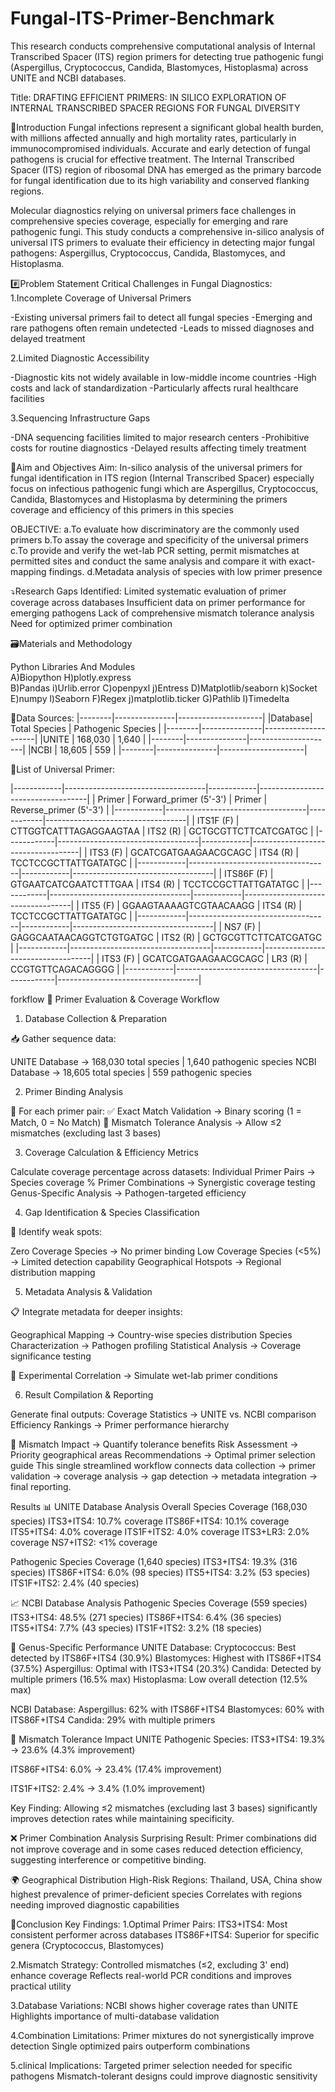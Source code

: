 # Fungal-ITS-Primer-Benchmark
This research conducts comprehensive computational analysis of Internal Transcribed Spacer (ITS) region primers for detecting true pathogenic fungi (Aspergillus, Cryptococcus, Candida, Blastomyces, Histoplasma) across UNITE and NCBI databases.


Title: DRAFTING EFFICIENT PRIMERS: IN SILICO EXPLORATION OF INTERNAL TRANSCRIBED SPACER REGIONS FOR FUNGAL DIVERSITY

📌Introduction
Fungal infections represent a significant global health burden, with millions affected annually and high mortality rates, particularly in immunocompromised individuals. Accurate and early detection of fungal pathogens is crucial for effective treatment. The Internal Transcribed Spacer (ITS) region of ribosomal DNA has emerged as the primary barcode for fungal identification due to its high variability and conserved flanking regions.

Molecular diagnostics relying on universal primers face challenges in comprehensive species coverage, especially for emerging and rare pathogenic fungi. This study conducts a comprehensive in-silico analysis of universal ITS primers to evaluate their efficiency in detecting major fungal pathogens: Aspergillus, Cryptococcus, Candida, Blastomyces, and Histoplasma.

#️⃣Problem Statement
Critical Challenges in Fungal Diagnostics:
1.Incomplete Coverage of Universal Primers

-Existing universal primers fail to detect all fungal species
-Emerging and rare pathogens often remain undetected
-Leads to missed diagnoses and delayed treatment

2.Limited Diagnostic Accessibility

-Diagnostic kits not widely available in low-middle income countries
-High costs and lack of standardization
-Particularly affects rural healthcare facilities

3.Sequencing Infrastructure Gaps

-DNA sequencing facilities limited to major research centers
-Prohibitive costs for routine diagnostics
-Delayed results affecting timely treatment

🎯Aim and Objectives
 Aim:
 In-silico analysis of the universal primers for fungal identification in ITS region (Internal Transcribed Spacer) especially focus on infectious pathogenic fungi which are Aspergillus, Cryptococcus, Candida, Blastomyces and Histoplasma by determining the primers coverage and efficiency of this primers in this species

OBJECTIVE:
a.To evaluate how discriminatory are the commonly used primers
b.To assay the coverage and specificity of the universal primers
c.To provide and verify the wet-lab PCR setting, permit mismatches at permitted sites and conduct the same analysis and compare it with exact-mapping findings.
d.Metadata analysis of species with low primer presence

⤵️Research Gaps Identified:
Limited systematic evaluation of primer coverage across databases
Insufficient data on primer performance for emerging pathogens
Lack of comprehensive mismatch tolerance analysis
Need for optimized primer combination


🗃️Materials and Methodology

Python Libraries And Modules           
A)Biopython               H)plotly.express                          
B)Pandas                  i)Urlib.error
C)openpyxl                j)Entress
D)Matplotlib/seaborn      k)Socket
E)numpy                   l)Seaborn
F)Regex                   j)matplotlib.ticker
G)Pathlib                 l)Timedelta

🔗Data Sources:
|--------|---------------|---------------------|
|Database| Total Species |	Pathogenic Species |
|--------|---------------|---------------------|
|UNITE	 |     168,030   |	   1,640           |
|--------|---------------|---------------------|
|NCBI	   |     18,605	   |      559            |
|--------|---------------|---------------------|

📌List of Universal Primer:

|------------|-----------------------------------|------------|-----------------------------------|
|  Primer    | Forward_primer (5'-3')            |  Primer    | Reverse_primer (5'-3')            |
|------------|-----------------------------------|------------|-----------------------------------|
| ITS1F (F)  | CTTGGTCATTTAGAGGAAGTAA            | ITS2 (R)   | GCTGCGTTCTTCATCGATGC              |
|------------|-----------------------------------|------------|-----------------------------------|
| ITS3 (F)   | GCATCGATGAAGAACGCAGC              | ITS4 (R)   | TCCTCCGCTTATTGATATGC              |
|------------|-----------------------------------|------------|-----------------------------------|
| ITS86F (F) | GTGAATCATCGAATCTTTGAA             | ITS4 (R)   | TCCTCCGCTTATTGATATGC              |
|------------|-----------------------------------|------------|-----------------------------------|
| ITS5 (F)   | GGAAGTAAAAGTCGTAACAAGG            | ITS4 (R)   | TCCTCCGCTTATTGATATGC              |
|------------|-----------------------------------|------------|-----------------------------------|
| NS7 (F)    | GAGGCAATAACAGGTCTGTGATGC          | ITS2 (R)   | GCTGCGTTCTTCATCGATGC              |
|------------|-----------------------------------|------------|-----------------------------------|
| ITS3 (F)   | GCATCGATGAAGAACGCAGC              | LR3 (R)    | CCGTGTTCAGACAGGGG                 |
|------------|-----------------------------------|------------|-----------------------------------|

forkflow
🧪 Primer Evaluation & Coverage Workflow
1. Database Collection & Preparation

📥 Gather sequence data:

UNITE Database → 168,030 total species | 1,640 pathogenic species
NCBI Database → 18,605 total species | 559 pathogenic species

2. Primer Binding Analysis

🧬 For each primer pair:
✅ Exact Match Validation → Binary scoring (1 = Match, 0 = No Match)
🔄 Mismatch Tolerance Analysis → Allow ≤2 mismatches (excluding last 3 bases)

3. Coverage Calculation & Efficiency Metrics

 Calculate coverage percentage across datasets:
Individual Primer Pairs → Species coverage %
Primer Combinations → Synergistic coverage testing
Genus-Specific Analysis → Pathogen-targeted efficiency

4. Gap Identification & Species Classification

🎯 Identify weak spots:

 Zero Coverage Species → No primer binding
Low Coverage Species (<5%) → Limited detection capability
Geographical Hotspots → Regional distribution mapping

5. Metadata Analysis & Validation

📋 Integrate metadata for deeper insights:

 Geographical Mapping → Country-wise species distribution
Species Characterization → Pathogen profiling
 Statistical Analysis → Coverage significance testing

🔬 Experimental Correlation → Simulate wet-lab primer conditions

6. Result Compilation & Reporting

 Generate final outputs:
Coverage Statistics → UNITE vs. NCBI comparison
 Efficiency Rankings → Primer performance hierarchy

🔬 Mismatch Impact → Quantify tolerance benefits
Risk Assessment → Priority geographical areas
Recommendations → Optimal primer selection guide
This single streamlined workflow connects data collection → primer validation → coverage analysis → gap detection → metadata integration → final reporting.

Results
📊 UNITE Database Analysis
Overall Species Coverage (168,030 species)
ITS3+ITS4: 10.7% coverage
ITS86F+ITS4: 10.1% coverage
ITS5+ITS4: 4.0% coverage
ITS1F+ITS2: 4.0% coverage
ITS3+LR3: 2.0% coverage
NS7+ITS2: <1% coverage


Pathogenic Species Coverage (1,640 species)
ITS3+ITS4: 19.3% (316 species)
ITS86F+ITS4: 6.0% (98 species)
ITS5+ITS4: 3.2% (53 species)
ITS1F+ITS2: 2.4% (40 species)

📈 NCBI Database Analysis
Pathogenic Species Coverage (559 species)
ITS3+ITS4: 48.5% (271 species)
ITS86F+ITS4: 6.4% (36 species)
ITS5+ITS4: 7.7% (43 species)
ITS1F+ITS2: 3.2% (18 species)


🔬 Genus-Specific Performance
UNITE Database:
Cryptococcus: Best detected by ITS86F+ITS4 (30.9%)
Blastomyces: Highest with ITS86F+ITS4 (37.5%)
Aspergillus: Optimal with ITS3+ITS4 (20.3%)
Candida: Detected by multiple primers (16.5% max)
Histoplasma: Low overall detection (12.5% max)


NCBI Database:
Aspergillus: 62% with ITS86F+ITS4
Blastomyces: 60% with ITS86F+ITS4
Candida: 29% with multiple primers

🎯 Mismatch Tolerance Impact
UNITE Pathogenic Species:
ITS3+ITS4: 19.3% → 23.6% (4.3% improvement)

ITS86F+ITS4: 6.0% → 23.4% (17.4% improvement)

ITS1F+ITS2: 2.4% → 3.4% (1.0% improvement)

Key Finding:
Allowing ≤2 mismatches (excluding last 3 bases) significantly improves detection rates while maintaining specificity.

❌ Primer Combination Analysis
Surprising Result: Primer combinations did not improve coverage and in some cases reduced detection efficiency, suggesting interference or competitive binding.

🌍 Geographical Distribution
High-Risk Regions:
Thailand, USA, China show highest prevalence of primer-deficient species
Correlates with regions needing improved diagnostic capabilities


📌Conclusion
 Key Findings:
1.Optimal Primer Pairs:
ITS3+ITS4: Most consistent performer across databases
ITS86F+ITS4: Superior for specific genera (Cryptococcus, Blastomyces)

2.Mismatch Strategy:
Controlled mismatches (≤2, excluding 3' end) enhance coverage
Reflects real-world PCR conditions and improves practical utility

3.Database Variations:
NCBI shows higher coverage rates than UNITE
Highlights importance of multi-database validation

4.Combination Limitations:
Primer mixtures do not synergistically improve detection
Single optimized pairs outperform combinations

5.clinical Implications:
Targeted primer selection needed for specific pathogens
Mismatch-tolerant designs could improve diagnostic sensitivity
